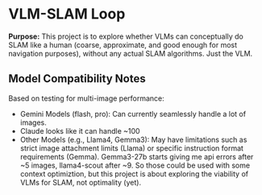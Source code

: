 # VLM-SLAM Loop

**Purpose:** This project is to explore whether VLMs can conceptually do SLAM like a human (coarse, approximate, and good enough for most navigation purposes), without any actual SLAM algorithms. Just the VLM.

## Model Compatibility Notes

Based on testing for multi-image performance:
*   Gemini Models (flash, pro): Can currently seamlessly handle a lot of images.
*   Claude looks like it can handle ~100
*   Other Models (e.g., Llama4, Gemma3): May have limitations such as strict image attachment limits (Llama) or specific instruction format requirements (Gemma). Gemma3-27b starts giving me api errors after ~5 images, llama4-scout after ~9. So those could be used with some context optimiztion, but this project is about exploring the viability of VLMs for SLAM, not optimality (yet).
